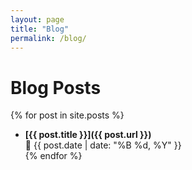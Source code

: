 ```yaml
---
layout: page
title: "Blog"
permalink: /blog/
---
```


# Blog Posts

{% for post in site.posts %}
- **[{{ post.title }}]({{ post.url }})** <br>
  📅 {{ post.date | date: "%B %d, %Y" }}  
  {% endfor %}